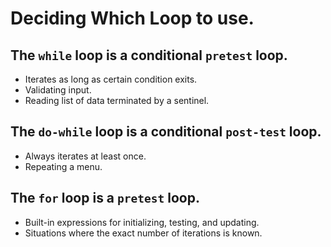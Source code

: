 # Deciding Which Loop to use.

## The `while` loop is a conditional `pretest` loop.
* Iterates as long as certain condition exits.
* Validating input.
* Reading list of data terminated by a sentinel.

## The `do-while` loop is a conditional `post-test` loop.
* Always iterates at least once.
* Repeating a menu.

## The `for` loop is a `pretest` loop.
* Built-in expressions for  initializing, testing, and updating.
* Situations where the exact number of iterations is known.
